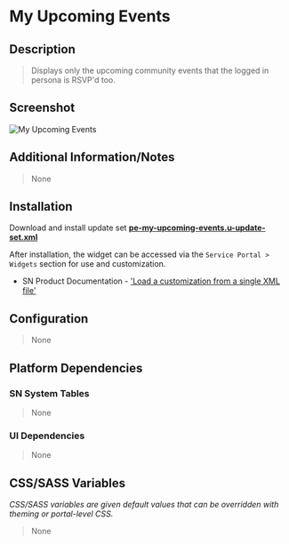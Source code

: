 # My Upcoming Events

## Description

> Displays only the upcoming community events that the logged in persona is RSVP'd too. 

## Screenshot

![My Upcoming Events](https://raw.githubusercontent.com/platform-experience/serviceportal-widget-library/master/src/pe-my-upcoming-events/images/pe-my-upcoming-events.png)

## Additional Information/Notes

> None

## Installation

Download and install update set **[pe-my-upcoming-events.u-update-set.xml](https://github.com/platform-experience/serviceportal-widget-library/blob/master/src/pe-my-upcoming-events/pe-my-upcoming-events.u-update-set.xml)**

After installation, the widget can be accessed via the `Service Portal > Widgets` section for use and customization.

* SN Product Documentation - ['Load a customization from a single XML file'](https://docs.servicenow.com/bundle/kingston-application-development/page/build/system-update-sets/task/t_SaveAnUpdateSetAsAnXMLFile.html)

## Configuration

> None

## Platform Dependencies

### SN System Tables

> None

### UI Dependencies

> None

## CSS/SASS Variables

_CSS/SASS variables are given default values that can be overridden with theming or portal-level CSS._

> None
